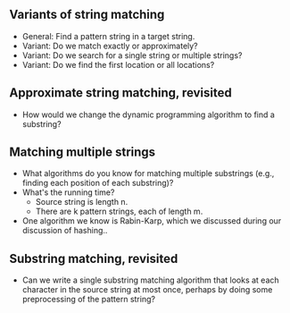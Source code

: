 Variants of string matching
---------------------------

* General: Find a pattern string in a target string.
* Variant: Do we match exactly or approximately?
* Variant: Do we search for a single string or multiple strings?
* Variant: Do we find the first location or all locations?

Approximate string matching, revisited
--------------------------------------

* How would we change the dynamic programming algorithm to find
  a substring?

Matching multiple strings
-------------------------

* What algorithms do you know for matching multiple substrings (e.g.,
  finding each position of each substring)?
* What's the running time?
    * Source string is length n.
    * There are k pattern strings, each of length m.
* One algorithm we know is Rabin-Karp, which we discussed during
  our discussion of hashing..

Substring matching, revisited
-----------------------------

* Can we write a single substring matching algorithm that looks at each
  character in the source string at most once, perhaps by doing some
  preprocessing of the pattern string?
